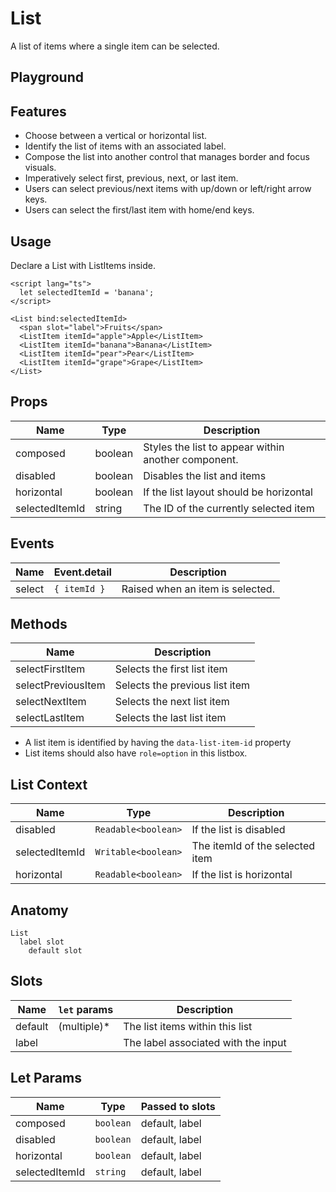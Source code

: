 <script>
    import Playground from './ListPlayground.svelte';
</script>

# List

A list of items where a single item can be selected.

## Playground

<Playground />

## Features

- Choose between a vertical or horizontal list.
- Identify the list of items with an associated label.
- Compose the list into another control that manages border and focus visuals.
- Imperatively select first, previous, next, or last item.
- Users can select previous/next items with up/down or left/right arrow keys.
- Users can select the first/last item with home/end keys.

## Usage

Declare a List with ListItems inside.

```svelte
<script lang="ts">
  let selectedItemId = 'banana';
</script>

<List bind:selectedItemId>
  <span slot="label">Fruits</span>
  <ListItem itemId="apple">Apple</ListItem>
  <ListItem itemId="banana">Banana</ListItem>
  <ListItem itemId="pear">Pear</ListItem>
  <ListItem itemId="grape">Grape</ListItem>
</List>
```

## Props

| Name           | Type    | Description                                         |
| -------------- | ------- | --------------------------------------------------- |
| composed       | boolean | Styles the list to appear within another component. |
| disabled       | boolean | Disables the list and items                         |
| horizontal     | boolean | If the list layout should be horizontal             |
| selectedItemId | string  | The ID of the currently selected item               |

## Events

| Name   | Event.detail | Description                      |
| ------ | ------------ | -------------------------------- |
| select | `{ itemId }` | Raised when an item is selected. |

## Methods

| Name               | Description                    |
| ------------------ | ------------------------------ |
| selectFirstItem    | Selects the first list item    |
| selectPreviousItem | Selects the previous list item |
| selectNextItem     | Selects the next list item     |
| selectLastItem     | Selects the last list item     |

- A list item is identified by having the `data-list-item-id` property
- List items should also have `role=option` in this listbox.

## List Context

| Name           | Type                | Description                     |
| -------------- | ------------------- | ------------------------------- |
| disabled       | `Readable<boolean>` | If the list is disabled         |
| selectedItemId | `Writable<boolean>` | The itemId of the selected item |
| horizontal     | `Readable<boolean>` | If the list is horizontal       |

## Anatomy

```
List
  label slot
    default slot
```

## Slots

| Name    | `let` params | Description                         |
| ------- | ------------ | ----------------------------------- |
| default | (multiple)\* | The list items within this list     |
| label   |              | The label associated with the input |

## Let Params

| Name           | Type      | Passed to slots |
| -------------- | --------- | --------------- |
| composed       | `boolean` | default, label  |
| disabled       | `boolean` | default, label  |
| horizontal     | `boolean` | default, label  |
| selectedItemId | `string`  | default, label  |

